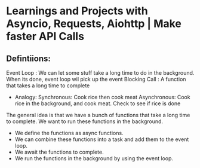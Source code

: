 # Learnings and Projects with Asyncio, Requests, Aiohttp | Make faster API Calls

## Defintiions:

Event Loop : We can let some stuff take a long time to do in the background. When its done, event loop wil pick up the event
Blocking Call : A function that takes a long time to complete

- Analogy:
  Synchronous: Cook rice then cook meat
  Asynchronous: Cook rice in the background, and cook meat. Check to see if rice is done

The general idea is that we have a bunch of functions that take a long time to complete. We want to run these functions in the background.

- We define the functions as async functions.
- We can combine these functions into a task and add them to the event loop.
- We await the functions to complete.
- We run the functions in the background by using the event loop.
